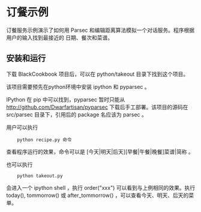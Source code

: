 # 订餐示例

订餐服务示例演示了如何用 Parsec 和编辑距离算法模拟一个对话服务。程序根据用户的输入找到最接近的
日期、餐次和菜谱。

## 安装和运行

下载 BlackCookbook 项目后，可以在 python/takeout 目录下找到这个项目。

该项目需要预先在python环境中安装 ipython 和 pyparsec 。

IPython 在 pip 中可以找到，pyparsec 暂时只能从 http://github.com/Dwarfartisan/pyparsec
下载后手工部署。该项目的源码在 src/parsec 目录下，引用后的 package 名应该为 parsec 。

用户可以执行
```
    python recipe.py 命令
```

查看程序运行的效果，命令可以是  \[今天|明天|后天\]\[早餐|午餐|晚餐\]菜谱|简称 。

也可以执行

```
    python takeout.py
```

会进入一个 ipython shell ，执行  order("xxx") 可以看到与上例相同的效果。执行 today(),
tommorrow() 或 after_tommorrow() ，可以查看今天、明天、后天的菜单。
